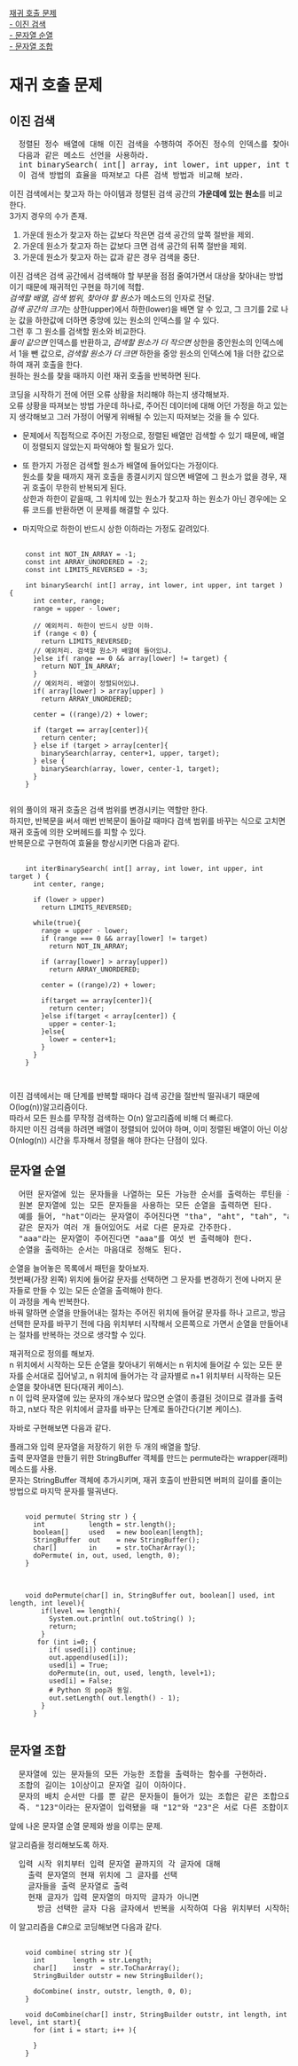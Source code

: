 

[재귀 호출 문제](#재귀-호출-문제)   
[ - 이진 검색](#이진-검색)   
[ - 문자열 순열](#문자열-순열)   
[ - 문자열 조합](#문자열-조합)

# 재귀 호출 문제

## 이진 검색
<pre>
  정렬된 정수 배열에 대해 이진 검색을 수행하여 주어진 정수의 인덱스를 찾아내는 함수를 구현하라.   
  다음과 같은 메소드 선언을 사용하라.   
  int binarySearch( int[] array, int lower, int upper, int target );
  이 검색 방법의 효율을 따져보고 다른 검색 방법과 비교해 보라.   
</pre>
   
이진 검색에서는 찾고자 하는 아이템과 정렬된 검색 공간의 **가운데에 있는 원소**를 비교한다.   
3가지 경우의 수가 존재.   
  1) 가운데 원소가 찾고자 하는 값보다 작은면 검색 공간의 앞쪽 절반을 제외.   
  2) 가운데 원소가 찾고자 하는 값보다 크면 검색 공간의 뒤쪽 절반을 제외.   
  3) 가운데 원소가 찾고자 하는 값과 같은 경우 검색을 중단.   
      
이진 검색은 검색 공간에서 검색해야 할 부분을 점점 줄여가면서 대상을 찾아내는 방법이기 때문에 재귀적인 구현을 하기에 적합.   
*검색할 배열, 검색 범위, 찾아야 할 원소*가 메소드의 인자로 전달.   
*검색 공간의 크기*는 상한(upper)에서 하한(lower)을 배면 알 수 있고, 그 크기를 2로 나눈 값을 하한값에 더하면 중앙에 있는 원소의 인덱스를 알 수 있다.   
그런 후 그 원소를 검색할 원소와 비교한다.   
*둘이 같으면* 인덱스를 반환하고, *검색할 원소가 더 작으면* 상한을 중안원소의 인덱스에서 1을 뺀 값으로, *검색할 원소가 더 크면* 하한을 중앙 원소의 인덱스에 1을 더한 값으로 하여 재귀 호출을 한다.   
원하는 원소를 찾을 때까지 이런 재귀 호출을 반복하면 된다.   
   
코딩을 시작하기 전에 어떤 오류 상황을 처리해야 하는지 생각해보자.   
오류 상황을 따져보는 방법 가운데 하나로, 주어진 데이터에 대해 어던 가정을 하고 있는지 생각해보고 그러 가정이 어떻게 위배될 수 있는지 따져보는 것을 들 수 있다.   
   
* 문제에서 직접적으로 주어진 가정으로, 정렬된 배열만 검색할 수 있기 때문에, 배열이 정렬되지 않았는지 파악해야 할 필요가 있다.   
   
* 또 한가지 가정은 검색할 원소가 배열에 들어있다는 가정이다.   
  원소를 찾을 때까지 재귀 호출을 종결시키지 않으면 배열에 그 원소가 없을 경우, 재귀 호출이 무한히 반복되게 된다.   
  상한과 하한이 같을때, 그 위치에 있는 원소가 찾고자 하는 원소가 아닌 경우에는 오류 코드를 반환하면 이 문제를 해결할 수 있다.   
  
* 마지막으로 하한이 반드시 상한 이하라는 가정도 갈려있다.   
   
<pre>
  <code>
    const int NOT_IN_ARRAY = -1;
    const int ARRAY_UNORDERED = -2;
    const int LIMITS_REVERSED = -3;
    
    int binarySearch( int[] array, int lower, int upper, int target ) {
      int center, range;
      range = upper - lower;
      
      // 예외처리. 하한이 반드시 상한 이하.
      if (range < 0) {
        return LIMITS_REVERSED;
      // 예외처리. 검색할 원소가 배열에 들어있냐. 
      }else if( range == 0 && array[lower] != target) {
        return NOT_IN_ARRAY;
      }
      // 예외처리. 배열이 정렬되어있냐.
      if( array[lower] > array[upper] )
        return ARRAY_UNORDERED;
        
      center = ((range)/2) + lower;
      
      if (target == array[center]){
        return center;
      } else if (target > array[center]{
        binarySearch(array, center+1, upper, target);
      } else {
        binarySearch(array, lower, center-1, target);
      }
    }
  </code>
</pre>
   
위의 풀이의 재귀 호출은 검색 범위를 변경시키는 역할만 한다.   
하지만, 반복문을 써서 매번 반복문이 돌아갈 때마다 검색 범위를 바꾸는 식으로 고치면 재귀 호출에 의한 오버헤드를 피할 수 있다.   
반복문으로 구현하여 효율을 향상시키면 다음과 같다.   
   
<pre>
  <code>
    int iterBinarySearch( int[] array, int lower, int upper, int target ) {
      int center, range;
      
      if (lower > upper)
        return LIMITS_REVERSED;
        
      while(true){
        range = upper - lower;
        if (range === 0 && array[lower] != target)
          return NOT_IN_ARRAY;
        
        if (array[lower] > array[upper])
          return ARRAY_UNORDERED;
        
        center = ((range)/2) + lower;
        
        if(target == array[center]){
          return center;
        }else if(target < array[center]) {
          upper = center-1;
        }else{
          lower = center+1;
        }
      }
    }
        
  </code>
</pre>
   
이진 검색에서는 매 단계를 반복할 때마다 검색 공간을 절반씩 떨궈내기 때문에 O(log(n))알고리즘이다.   
따라서 모든 원소를 무작정 검색하는 O(n) 알고리즘에 비해 더 빠르다.   
하지만 이진 검색을 하려면 배열이 정렬되어 있어야 하며, 이미 정렬된 배열이 아닌 이상 O(nlog(n)) 시간을 투자해서 정렬을 해야 한다는 단점이 있다.   
   
   
## 문자열 순열
   
<pre>
  어떤 문자열에 있는 문자들을 나열하는 모든 가능한 순서를 출력하는 루틴을 구현하라.   
  원본 문자열에 있는 모든 문자들을 사용하는 모든 순열을 출력하면 된다.   
  예를 들어, "hat"이라는 문자열이 주어진다면 "tha", "aht", "tah", "ath", "hta", "hat"이라는 문자열을 출력해야 한다.   
  같은 문자가 여러 개 들어있어도 서로 다른 문자로 간주한다.   
  "aaa"라는 문자열이 주어진다면 "aaa"를 여섯 번 출력해야 한다.   
  순열을 출력하는 순서는 마음대로 정해도 된다.
</pre>
   
순열을 늘어놓은 목록에서 패턴을 찾아보자.   
첫번째(가장 왼쪽) 위치에 들어갈 문자를 선택하면 그 문자를 변경하기 전에 나머지 문자들로 만들 수 있는 모든 순열을 출력해야 한다.   
이 과정을 계속 반복한다.   
바꿔 말하면 순열을 만들어내는 절차는 주어진 위치에 들어갈 문자를 하나 고르고, 방금 선택한 문자를 바꾸기 전에 다음 위치부터 시작해서 오른쪽으로 가면서 순열을 만들어내는 절차를 반복하는 것으로 생각할 수 있다.   
   
재귀적으로 정의를 해보자.   
n 위치에서 시작하는 모든 순열을 찾아내기 위해서는 n 위치에 들어갈 수 있는 모든 문자를 순서대로 집어넣고, n 위치에 들어가는 각 글자별로 n+1 위치부터 시작하는 모든 순열을 찾아내면 된다(재귀 케이스).   
n 이 입력 문자열에 있는 문자의 개수보다 많으면 순열이 종결된 것이므로 결과를 출력하고, n보다 작은 위치에서 글자를 바꾸는 단계로 돌아간다(기본 케이스).   
   
   
   
자바로 구현해보면 다음과 같다.

플래그와 입력 문자열을 저장하기 위한 두 개의 배열을 할당.   
출력 문자열을 만들기 위한 StringBuffer 객체를 만드는 permute라는 wrapper(래퍼) 메소드를 사용.   
문자는 StringBuffer 객체에 추가시키며, 재귀 호출이 반환되면 버퍼의 길이를 줄이는 방법으로 마지막 문자를 떨궈낸다.   



<pre>
  <code>
    void permute( String str ) {
      int           length = str.length();
      boolean[]     used   = new boolean[length];
      StringBuffer  out    = new StringBuffer();
      char[]        in     = str.toCharArray();
      doPermute( in, out, used, length, 0); 
    }
  </code>
</pre>
<pre>
  <code>
    void doPermute(char[] in, StringBuffer out, boolean[] used, int length, int level){
        if(level == length){
          System.out.println( out.toString() );
          return;
        }
       for (int i=0; {
          if( used[i]) continue;
          out.append(used[i]);
          used[i] = True;
          doPermute(in, out, used, length, level+1);
          used[i] = False;
          # Python 의 pop과 동일.
          out.setLength( out.length() - 1);
        }
      } 
  </code>
</pre>
   
  

## 문자열 조합
   
<pre>
  문자열에 있는 문자들의 모든 가능한 조합을 출력하는 함수를 구현하라.   
  조합의 길이는 1이상이고 문자열 길이 이하이다.   
  문자의 배치 순서만 다를 뿐 같은 문자들이 들어가 있는 조합은 같은 조합으로 간주한다.   
  즉. "123"이라는 문자열이 입력됐을 때 "12"와 "23"은 서로 다른 조합이지만 "21"은 "12"와 같다.   
</pre>
   
앞에 나온 문자열 순열 문제와 쌍을 이루는 문제.   
   
알고리즘을 정리해보도록 하자.

<pre>
  입력 시작 위치부터 입력 문자열 끝까지의 각 글자에 대해
    출력 문자열의 현재 위치에 그 글자를 선택
    글자들을 출력 문자열로 출력
    현재 글자가 입력 문자열의 마지막 글자가 아니면 
      방금 선택한 글자 다음 글자에서 반복을 시작하여 다음 위치부터 시작하는 나머지 조합 생성
</pre>

이 알고리즘을 C#으로 코딩해보면 다음과 같다.
   
   
<pre>
  <code>
    void combine( string str ){
      int       length = str.Length;
      char[]    instr  = str.ToCharArray();
      StringBuilder outstr = new StringBuilder();
      
      doCombine( instr, outstr, length, 0, 0);
    }
    
    void doCombine(char[] instr, StringBuilder outstr, int length, int level, int start){
      for (int i = start; i++ ){
        
      }
    }
  </code>
</pre>
